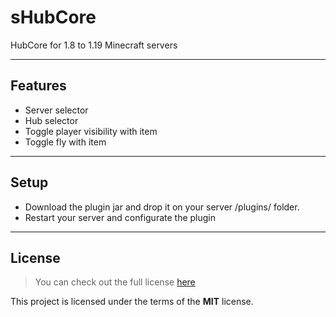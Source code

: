 sHubCore
============

HubCore for 1.8 to 1.19 Minecraft servers

---

## Features
- Server selector
- Hub selector
- Toggle player visibility with item
- Toggle fly with item

---

## Setup
- Download the plugin jar and drop it on your server /plugins/ folder.
- Restart your server and configurate the plugin

---

## License
>You can check out the full license [here](https://github.com/Stars-Development/sHubCore/LICENSE)

This project is licensed under the terms of the **MIT** license.
